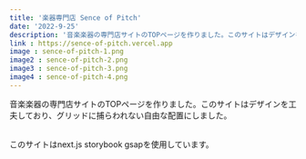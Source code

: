 ```yaml
---
title: '楽器専門店 Sence of Pitch'
date: '2022-9-25'
description: '音楽楽器の専門店サイトのTOPページを作りました。このサイトはデザインを工夫しており、グリッドに捕らわれない自由な配置にしました。'
link : https://sence-of-pitch.vercel.app
image : sence-of-pitch-1.png
image2 : sence-of-pitch-2.png
image3 : sence-of-pitch-3.png
image4 : sence-of-pitch-4.png
---
```


音楽楽器の専門店サイトのTOPページを作りました。このサイトはデザインを工夫しており、グリッドに捕らわれない自由な配置にしました。<br><br>

このサイトはnext.js storybook gsapを使用しています。

